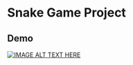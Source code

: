 # Snake Game Project

## Demo
[![IMAGE ALT TEXT HERE](https://img.youtube.com/vi/5wd_bqBRTNM/0.jpg)](https://youtu.be/5wd_bqBRTNM)
